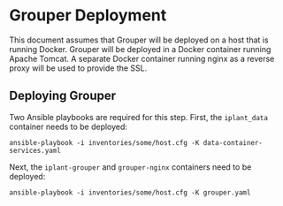 # Grouper Deployment

This document assumes that Grouper will be deployed on a host that is running
Docker. Grouper will be deployed in a Docker container running Apache Tomcat. A
separate Docker container running nginx as a reverse proxy will be used to
provide the SSL.

## Deploying Grouper

Two Ansible playbooks are required for this step. First, the `iplant_data`
container needs to be deployed:

```
ansible-playbook -i inventories/some/host.cfg -K data-container-services.yaml
```

Next, the `iplant-grouper` and `grouper-nginx` containers need to be deployed:

```
ansible-playbook -i inventories/some/host.cfg -K grouper.yaml
```

